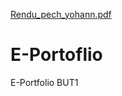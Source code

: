 [Rendu_pech_yohann.pdf](https://github.com/yoyopch/E-Portoflio/files/10147420/Rendu_pech_yohann.pdf)
# E-Portoflio
E-Portfolio BUT1
